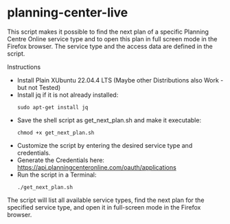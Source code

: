 # planning-center-live
This script makes it possible to find the next plan of a specific Planning Centre Online service type and to open this plan in full screen mode in the Firefox browser. The service type and the access data are defined in the script. 

Instructions
- Install Plain XUbuntu 22.04.4 LTS (Maybe other Distributions also Work - but not Tested)
- Install jq if it is not already installed:
  ```shell
  sudo apt-get install jq
  ```
- Save the shell script as get_next_plan.sh and make it executable:
  ```shell
  chmod +x get_next_plan.sh
  ```
- Customize the script by entering the desired service type and credentials.
- Generate the Credentials here: https://api.planningcenteronline.com/oauth/applications
- Run the script in a Terminal:
  ```shell
  ./get_next_plan.sh
  ```
  
The script will list all available service types, find the next plan for the specified service type, and open it in full-screen mode in the Firefox browser.
